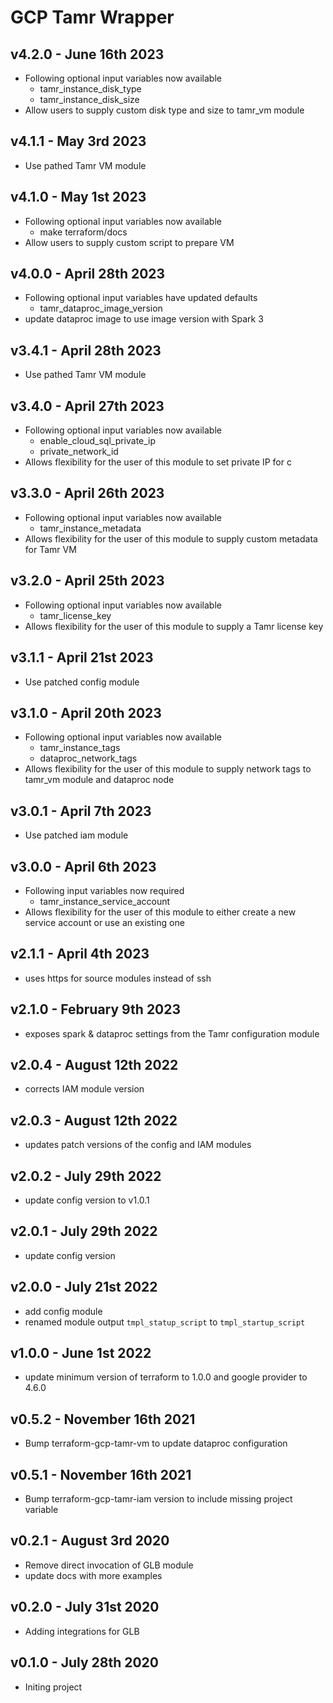 # GCP Tamr Wrapper

## v4.2.0 - June 16th 2023
* Following optional input variables now available
  * tamr_instance_disk_type
  * tamr_instance_disk_size
* Allow users to supply custom disk type and size to tamr_vm module

## v4.1.1 - May 3rd 2023
* Use pathed Tamr VM module

## v4.1.0 - May 1st 2023
* Following optional input variables now available
  * make terraform/docs
* Allow users to supply custom script to prepare VM

## v4.0.0 - April 28th 2023
* Following optional input variables have updated defaults
  * tamr_dataproc_image_version
* update dataproc image to use image version with Spark 3

## v3.4.1 - April 28th 2023
* Use pathed Tamr VM module

## v3.4.0 - April 27th 2023
* Following optional input variables now available
  * enable_cloud_sql_private_ip
  * private_network_id
* Allows flexibility for the user of this module to set private IP for c

## v3.3.0 - April 26th 2023
* Following optional input variables now available
  * tamr_instance_metadata
* Allows flexibility for the user of this module to supply custom metadata for Tamr VM

## v3.2.0 - April 25th 2023
* Following optional input variables now available
  * tamr_license_key
* Allows flexibility for the user of this module to supply a Tamr license key

## v3.1.1 - April 21st 2023
* Use patched config module

## v3.1.0 - April 20th 2023
* Following optional input variables now available
  * tamr_instance_tags
  * dataproc_network_tags
* Allows flexibility for the user of this module to supply network tags to tamr_vm module and dataproc node

## v3.0.1 - April 7th 2023
* Use patched iam module

## v3.0.0 - April 6th 2023
* Following input variables now required
  * tamr_instance_service_account
* Allows flexibility for the user of this module to either create a new service account or use an existing one

## v2.1.1 - April 4th 2023
* uses https for source modules instead of ssh

## v2.1.0 - February 9th 2023
* exposes spark & dataproc settings from the Tamr configuration module

## v2.0.4 - August 12th 2022
* corrects IAM module version

## v2.0.3 - August 12th 2022
* updates patch versions of the config and IAM modules

## v2.0.2 - July 29th 2022
* update config version to v1.0.1

## v2.0.1 - July 29th 2022
* update config version

## v2.0.0 - July 21st 2022
* add config module
* renamed module output `tmpl_statup_script` to `tmpl_startup_script`

## v1.0.0 - June 1st 2022
* update minimum version of terraform to 1.0.0 and google provider to 4.6.0

## v0.5.2 - November 16th 2021
* Bump terraform-gcp-tamr-vm to update dataproc configuration

## v0.5.1 - November 16th 2021
* Bump terraform-gcp-tamr-iam version to include missing project variable

## v0.2.1 - August 3rd 2020
* Remove direct invocation of GLB module
* update docs with more examples

## v0.2.0 - July 31st 2020
* Adding integrations for GLB

## v0.1.0 - July 28th 2020
* Initing project
